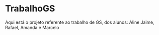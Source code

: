 # TrabalhoGS
Aqui está o projeto referente ao trabalho de GS, dos alunos: Aline Jaime, Rafael, Amanda e Marcelo
